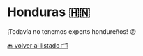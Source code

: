 # Honduras 🇭🇳

¡Todavía no tenemos experts hondureños! 😕


[🔙 volver al listado 🗂️](https://github.com/Villanuevand/google-experts-latam)️